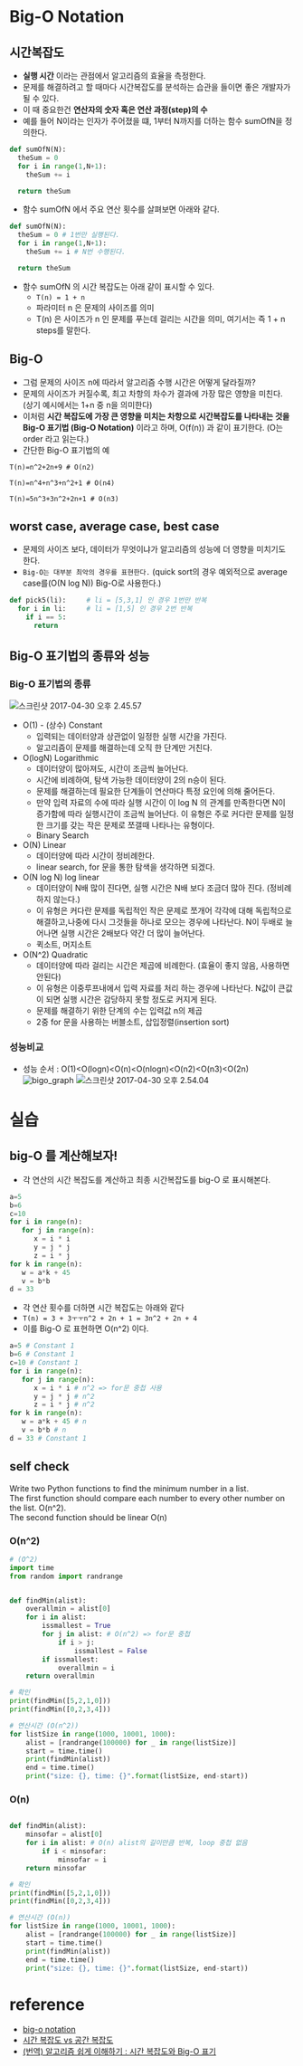 # Big-O Notation

## 시간복잡도
- **실행 시간** 이라는 관점에서 알고리즘의 효율을 측정한다.
- 문제를 해결하려고 할 때마다 시간복잡도를 분석하는 습관을 들이면 좋은 개발자가 될 수 있다.
- 이 때 중요한건 **연산자의 숫자 혹은 연산 과정(step)의 수**
- 예를 들어 N이라는 인자가 주어졌을 떄, 1부터 N까지를 더하는 함수 sumOfN을 정의한다.

```python
def sumOfN(N):
  theSum = 0
  for i in range(1,N+1):
    theSum += i

  return theSum
```

- 함수 sumOfN 에서 주요 연산 횟수를 살펴보면 아래와 같다.

```python
def sumOfN(N):
  theSum = 0 # 1번만 실행된다.
  for i in range(1,N+1):
    theSum += i # N번 수행된다.

  return theSum
```

- 함수 sumOfN 의 시간 복잡도는 아래 같이 표시할 수 있다.
   - `T(n) = 1 + n`
   - 파라미터 n 은 문제의 사이즈를 의미  
   - T(n) 은 사이즈가 n 인 문제를 푸는데 걸리는 시간을 의미, 여기서는 즉 1 + n steps를 말한다.

## Big-O
- 그럼 문제의 사이즈 n에 따라서 알고리즘 수행 시간은 어떻게 달라질까?
- 문제의 사이즈가 커질수록, 최고 차항의 차수가 결과에 가장 많은 영향을 미친다. (상기 예시에서는 1+n 중 n을 의미한다)
- 이처럼 **시간 복잡도에 가장 큰 영향을 미치는 차항으로 시간복잡도를 나타내는 것을 Big-O 표기법 (Big-O Notation)** 이라고 하며,
  O(f(n)) 과 같이 표기한다. (O는 order 라고 읽는다.)
- 간단한 Big-O 표기법의 예

```shell
T(n)=n^2+2n+9 # O(n2)

T(n)=n^4+n^3+n^2+1 # O(n4)

T(n)=5n^3+3n^2+2n+1 # O(n3)
```

## worst case, average case, best case
- 문제의 사이즈 보다, 데이터가 무엇이냐가 알고리즘의 성능에 더 영향을 미치기도 한다.
- `Big-O는 대부분 최악의 경우를 표현한다.` (quick sort의 경우 예외적으로 average case를(O(N log N)) Big-O로 사용한다.)

```python
def pick5(li):     # li = [5,3,1] 인 경우 1번만 반복
  for i in li:     # li = [1,5] 인 경우 2번 반복
    if i == 5:
      return
```

## Big-O 표기법의 종류와 성능
### Big-O 표기법의 종류
![스크린샷 2017-04-30 오후 2.45.57](http://i.imgur.com/5jedqD5.png)

- O(1) - (상수) Constant
  - 입력되는 데이터양과 상관없이 일정한 실행 시간을 가진다.
  - 알고리즘이 문제를 해결하는데 오직 한 단계만 거친다.
- O(logN) Logarithmic
  - 데이터양이 많아져도, 시간이 조금씩 늘어난다.
  - 시간에 비례하여, 탐색 가능한 데이터양이 2의 n승이 된다.
  - 문제를 해결하는데 필요한 단계들이 연산마다 특정 요인에 의해 줄어든다.
  -  만약 입력 자료의 수에 따라 실행 시간이 이 log N 의 관계를 만족한다면 N이 증가함에 따라 실행시간이 조금씩 늘어난다. 이 유형은 주로 커다란 문제를 일정한 크기를 갖는 작은 문제로 쪼갤때 나타나는 유형이다.
  - Binary Search
- O(N) Linear
  - 데이터양에 따라 시간이 정비례한다.
  - linear search, for 문을 통한 탐색을 생각하면 되겠다.
- O(N log N) log linear
  - 데이터양이 N배 많이 진다면, 실행 시간은 N배 보다 조금더 많아 진다. (정비례 하지 않는다.)
  - 이 유형은 커다란 문제를 독립적인 작은 문제로 쪼개어 각각에 대해 독립적으로 해결하고,나중에 다시 그것들을 하나로 모으는 경우에 나타난다. N이 두배로 늘어나면 실행 시간은 2배보다 약간 더 많이 늘어난다.
  - 퀵소트, 머지소트
- O(N^2) Quadratic
  - 데이터양에 따라 걸리는 시간은 제곱에 비례한다. (효율이 좋지 않음, 사용하면 안된다)
  - 이 유형은 이중루프내에서 입력 자료를 처리 하는 경우에 나타난다. N값이 큰값이 되면 실행 시간은 감당하지 못할 정도로 커지게 된다.
  - 문제를 해결하기 위한 단계의 수는 입력값 n의 제곱
  - 2중 for 문을 사용하는 버블소트, 삽입정렬(insertion sort)

### 성능비교
- 성능 순서 : O(1)<O(logn)<O(n)<O(nlogn)<O(n2)<O(n3)<O(2n)
![bigo_graph](http://i.imgur.com/EPdDmwQ.jpg)
![스크린샷 2017-04-30 오후 2.54.04](http://i.imgur.com/ujTUbDy.png)


# 실습
## big-O 를 계산해보자!
- 각 연산의 시간 복잡도를 계산하고 최종 시간복잡도를 big-O 로 표시해본다.
```python
a=5
b=6
c=10
for i in range(n):
   for j in range(n):
      x = i * i
      y = j * j
      z = i * j
for k in range(n):
   w = a*k + 45
   v = b*b
d = 33
```

- 각 연산 횟수를 더하면 시간 복잡도는 아래와 같다
- `T(n) = 3 + 3ㅜㅜn^2 + 2n + 1 = 3n^2 + 2n + 4`
- 이를 Big-O 로 표현하면 O(n^2) 이다.
```python
a=5 # Constant 1
b=6 # Constant 1
c=10 # Constant 1
for i in range(n):
   for j in range(n):
      x = i * i # n^2 => for문 중첩 사용
      y = j * j # n^2
      z = i * j # n^2
for k in range(n):
   w = a*k + 45 # n
   v = b*b # n
d = 33 # Constant 1
```

## self check
Write two Python functions to find the minimum number in a list.   
The first function should compare each number to every other number on the list. O(n^2).    
The second function should be linear O(n)

### O(n^2)

```python
# (O^2)
import time
from random import randrange


def findMin(alist):
    overallmin = alist[0]
    for i in alist:
        issmallest = True
        for j in alist: # O(n^2) => for문 중첩
            if i > j:
                issmallest = False
        if issmallest:
            overallmin = i
    return overallmin

# 확인
print(findMin([5,2,1,0]))
print(findMin([0,2,3,4]))

# 연산시간 (O(n^2))
for listSize in range(1000, 10001, 1000):
    alist = [randrange(100000) for _ in range(listSize)]
    start = time.time()
    print(findMin(alist))
    end = time.time()
    print("size: {}, time: {}".format(listSize, end-start))
```

### O(n)

```python

def findMin(alist):
    minsofar = alist[0]
    for i in alist: # O(n) alist의 길이만큼 반복, loop 중첩 없음   
        if i < minsofar:
            minsofar = i
    return minsofar

# 확인
print(findMin([5,2,1,0]))
print(findMin([0,2,3,4]))

# 연산시간 (O(n))
for listSize in range(1000, 10001, 1000):
    alist = [randrange(100000) for _ in range(listSize)]
    start = time.time()
    print(findMin(alist))
    end = time.time()
    print("size: {}, time: {}".format(listSize, end-start))
```


# reference
- [big-o notation](http://interactivepython.org/runestone/static/pythonds/AlgorithmAnalysis/BigONotation.html#tbl-fntable)
- [시간 복잡도 vs 공간 복잡도](http://ledgku.tistory.com/33)
- [(번역) 알고리즘 쉽게 이해하기 : 시간 복잡도와 Big-O 표기](https://joshuajangblog.wordpress.com/2016/09/21/time_complexity_big_o_in_easy_explanation/)
